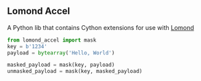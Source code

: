 Lomond Accel
------------

A Python lib that contains Cython extensions for use with [Lomond](https://github.com/wildfoundry/dataplicity-lomond)

```python
from lomond_accel import mask
key = b'1234'
payload = bytearray('Hello, World')

masked_payload = mask(key, payload)
unmasked_payload = mask(key, masked_payload)

```